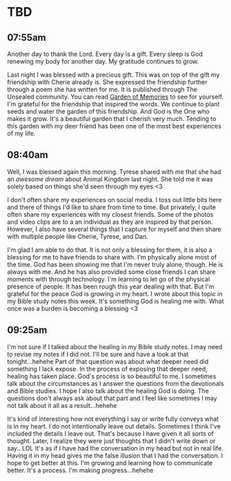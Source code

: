 # TBD

## 07:55am

Another day to thank the Lord. Every day is a gift. Every sleep is God renewing my body for another day. My gratitude continues to grow.

Last night I was blessed with a precious gift. This was on top of the gift my friendship with Cherie already is. She expressed the friendship further through a poem she has written for me. It is published through The Unsealed community. You can read [Garden of Memories](https://theunsealed.com/activity/p/25379/) to see for yourself. I'm grateful for the friendship that inspired the words. We continue to plant seeds and water the garden of this friendship. And God is the One who makes it grow. It's a beautiful garden that I cherish very much. Tending to this garden with my deer friend has been one of the most best experiences of my life.

## 08:40am

Well, I was blessed again this morning. Tyrese shared with me that she had an *awesome dream* about Animal Kingdom last night. She told me it was solely based on things she'd seen through my eyes <3

I don't often share my experiences on social media. I toss out little bits here and there of things I'd like to share from time to time. But privately, I quite often share my experiences with my closest friends. Some of the photos and video clips are to a an individual as they are inspired by that person. However, I also have several things that I capture for myself and then share with multiple people like Cherie, Tyrese, and Dan.

I'm glad I am able to do that. It is not only a blessing for them, it is also a blessing for me to have friends to share with. I'm physically alone most of the time. God has been showing me that I'm never truly alone, though. He is always with me. And he has also provided some close friends I can share moments with through technology. I'm learning to let go of the physical presence of people. It has been rough this year dealing with that. But I'm grateful for the peace God is growing in my heart. I wrote about this topic in my Bible study notes this week. It's something God is healing me with. What once was a burden is becoming a blessing <3

## 09:25am

I'm not sure if I talked about the healing in my Bible study notes. I may need to revise my notes if I did not. I'll be sure and have a look at that tonight...hehehe Part of that question was about what deeper need did something I lack expose. In the process of exposing that deeper need, healing has taken place. God's process is so beautiful to me. I sometimes talk about the circumstances as I answer the questions from the devotionals and Bible studies. I hope I also talk about the healing God is doing. The questions don't always ask about that part and I feel like sometimes I may not talk about it all as a result...hehehe

It's kind of interesting how not everything I say or write fully conveys what is in my heart. I do not intentionally leave out details. Sometimes I think I've included the details I leave out. That's because I have given it all sorts of thought. Later, I realize they were just thoughts that I didn't write down or say...LOL It's as if I have had the conversation in my head but not in real life. Having it in my head gives me the false illusion that I had the conversation. I hope to get better at this. I'm growing and learning how to communicate better. It's a process. I'm making progress...hehehe

